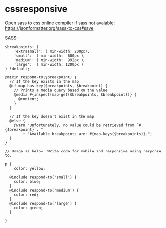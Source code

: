 # cssresponsive

Open sass to css online compiler if sass not avaiable: https://jsonformatter.org/sass-to-css#save

SASS:

	$breakpoints: (
		'extrasmall': ( min-width: 200px),
		'small':  ( min-width:  600px ),
		'medium': ( min-width:  992px ),
		'large':  ( min-width: 1200px )
	) !default;

	@mixin respond-to($breakpoint) {
	  // If the key exists in the map
	  @if map-has-key($breakpoints, $breakpoint) {
		// Prints a media query based on the value
		@media #{inspect(map-get($breakpoints, $breakpoint))} {
		  @content;
		}
	  }

	  // If the key doesn't exist in the map
	  @else {
		@warn "Unfortunately, no value could be retrieved from `#{$breakpoint}`. "
			+ "Available breakpoints are: #{map-keys($breakpoints)}.";
	  }
	}

	// Usage as below. Write code for mobile and responsive using response to.

	p {
		color: yellow;

	  @include respond-to('small') {
		color: blue;
	  }
	  @include respond-to('medium') {
		color: red;
	  }
	  @include respond-to('large') {
		color: green;
	  }

	}


